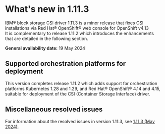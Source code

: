 # What's new in 1.11.3

IBM® block storage CSI driver 1.11.3 is a minor release that fixes CSI installations via Red Hat® OpenShift® web console for OpenShift v4.13</br>
It is complementary to release 1.11.2 which introduces the enhancements that are detailed in the following section.

**General availability date:** 19 May 2024

## Supported orchestration platforms for deployment

This version completes release 1.11.2 which adds support for orchestration platforms Kubernetes 1.28 and 1.29, and Red Hat® OpenShift® 4.14 and 4.15, suitable for deployment of the CSI (Container Storage Interface) driver.

## Miscellaneous resolved issues

For information about the resolved issues in version 1.11.3, see [1.11.3 (May 2024)](changelog_1.11.3.md).
